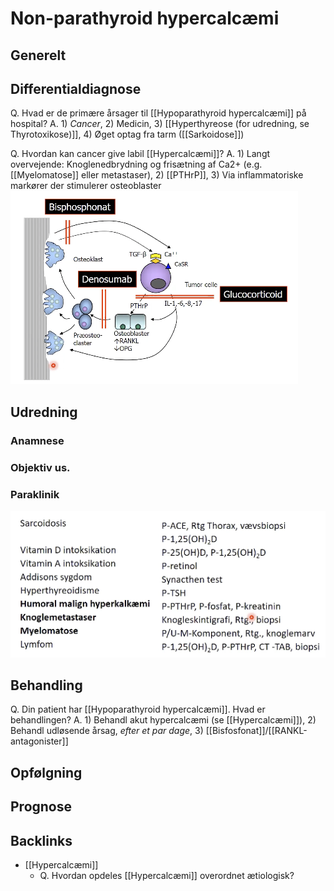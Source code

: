# Non-parathyroid hypercalcæmi
## Generelt


## Differentialdiagnose
Q. Hvad er de primære årsager til [[Hypoparathyroid hypercalcæmi]] på hospital?
A. 1) *Cancer*, 2) Medicin, 3) [[Hyperthyreose (for udredning, se Thyrotoxikose)]], 4) Øget optag fra tarm ([[Sarkoidose]])

Q. Hvordan kan cancer give labil [[Hypercalcæmi]]?
A. 1) Langt overvejende: Knoglenedbrydning og frisætning af Ca2+ (e.g. [[Myelomatose]] eller metastaser), 2) [[PTHrP]], 3) Via inflammatoriske markører der stimulerer osteoblaster![](BearImages/471106DC-1A85-4904-95E3-C5D7F3BA5913-37279-00005B8110F829DD/311121F4-6D80-4894-99A2-DF7B99A4738E.png)


## Udredning
### Anamnese

### Objektiv us.

### Paraklinik
![](BearImages/A807BB56-99FB-4CA8-A4CE-AEB3F3BE244B-37279-00005B23DB7FDA9D/A5483A2C-D10F-4637-88BE-CEE60F9452C8.png)

## Behandling
Q. Din patient har [[Hypoparathyroid hypercalcæmi]]. Hvad er behandlingen?
A. 1) Behandl akut hypercalcæmi (se [[Hypercalcæmi]]), 2) Behandl udløsende årsag, *efter et par dage*, 3) [[Bisfosfonat]]/[[RANKL-antagonister]]

## Opfølgning


## Prognose


## Backlinks
* [[Hypercalcæmi]]
	* Q. Hvordan opdeles [[Hypercalcæmi]] overordnet ætiologisk?

<!-- #anki/tag/med/Endocrinology #anki/deck/Medicine -->

<!-- {BearID:0B980DCA-0FA7-4AC0-922C-6CDC31D68618-37279-00005B15A2B7F35B} -->
